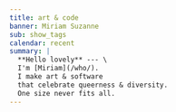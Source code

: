 ```yaml
---
title: art & code
banner: Miriam Suzanne
sub: show_tags
calendar: recent
summary: |
  **Hello lovely** --- \
  I'm [Miriam](/who/).
  I make art & software
  that celebrate queerness & diversity.
  One size never fits all.
---
```

